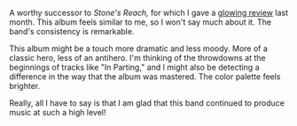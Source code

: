 A worthy successor to *Stone's Reach,* for which I gave a
[glowing review](https://paulcarroll.site/music/music/140) last month. This album feels 
similar to me, so I won't say much about it. The band's consistency is remarkable.

This album might be a touch more dramatic and less moody. More of a classic hero, less
of an antihero. I'm thinking of the throwdowns at the beginnings of tracks like
"In Parting," and I might also be detecting a difference in the way that the album was
mastered. The color palette feels brighter.

Really, all I have to say is that I am glad that this band continued to produce music
at such a high level!

